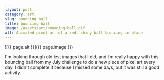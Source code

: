 ```yaml
---
layout: post
category: art
slug: bouncing ball
title: bouncing ball
image: /assets/art/bouncing-ball.gif
alt: Animated pixel art of a red, shiny ball bouncing in place
---
```


![{{ page.alt }}]({{ page.image }})

I'm looking through old test images that I did, and I'm really happy with this bouncing ball from my July challenge
to do a new piece of pixel art every day. I didn't complete it because I missed some days, but it was still a good
activity.
